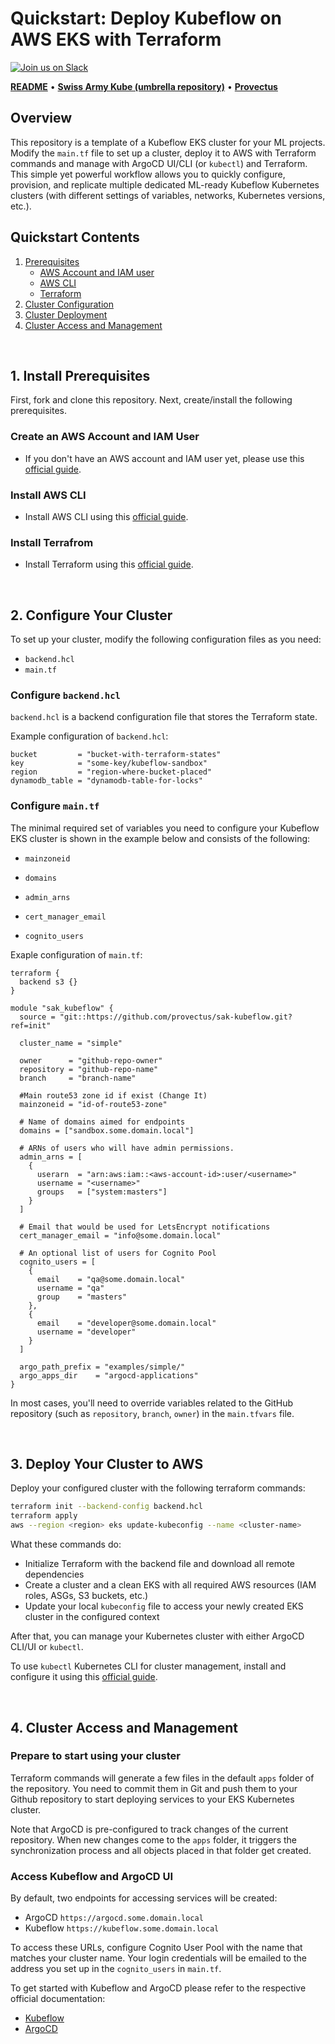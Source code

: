 # Quickstart: Deploy Kubeflow on AWS EKS with Terraform

[![Join us on Slack](https://img.shields.io/badge/%20-Join%20us%20on%20Slack-blue?style=for-the-badge&logo=slack&labelColor=5c5c5c)](https://join.slack.com/t/swiss-army-kube)

<!-- Swiss-Army-Kube-Kubeflow_README -->
**[README](./README.md)** • **[Swiss Army Kube (umbrella repository)](https://github.com/provectus/swiss-army-kube)** • **[Provectus](https://provectus.com/)**

## Overview

This repository is a template of a Kubeflow EKS cluster for your ML projects. Modify the `main.tf` file to set up a cluster, deploy it to AWS with Terraform commands and manage with ArgoCD UI/CLI (or `kubectl`) and Terraform. This simple yet powerful workflow allows you to quickly configure, provision, and replicate multiple dedicated ML-ready Kubeflow Kubernetes clusters (with different settings of variables, networks, Kubernetes versions, etc.).

## Quickstart Contents

1. [Prerequisites](#prereqs)
    + [AWS Account and IAM user](#awsacc)
    + [AWS CLI](#awscli) 
    + [Terraform ](#terraform) 
2. [Cluster Configuration](#clusterconfig)
3. [Cluster Deployment](#clusterserve)
4. [Cluster Access and Management](#clusteraccess)

<br>

<a name="prereqs"></a>
## 1. Install Prerequisites

First, fork and clone this repository. Next, create/install the following prerequisites. 

<a name="awsacc"></a>
### Create an AWS Account and IAM User

- If you don't have an AWS account and IAM user yet, please use this [official guide](https://docs.aws.amazon.com/polly/latest/dg/setting-up.html).

<a name="awscli"></a>
### Install AWS CLI

- Install AWS CLI using this [official guide](https://docs.aws.amazon.com/cli/latest/userguide/cli-chap-install.html). 

<a name="terraform"></a>
### Install Terrafrom

- Install Terraform using this [official guide](https://learn.hashicorp.com/tutorials/terraform/install-cli).

<br>

<a name="clusterconfig"></a>
## 2. Configure Your Cluster 

To set up your cluster, modify the following configuration files as you need: 

- `backend.hcl`
- `main.tf`

### Configure `backend.hcl`

`backend.hcl` is a backend configuration file that stores the Terraform state. 

Example configuration of `backend.hcl`: 

``` hcl
bucket         = "bucket-with-terraform-states"
key            = "some-key/kubeflow-sandbox"
region         = "region-where-bucket-placed"
dynamodb_table = "dynamodb-table-for-locks"
```

### Configure `main.tf`
The minimal required set of variables you need to configure your Kubeflow EKS cluster is shown in the example below and consists of the following: 

- `mainzoneid`

- `domains`

- `admin_arns`

- `cert_manager_email`

- `cognito_users`


Exaple configuration of `main.tf`: 

``` hcl
terraform {
  backend s3 {}
}

module "sak_kubeflow" {
  source = "git::https://github.com/provectus/sak-kubeflow.git?ref=init"

  cluster_name = "simple"

  owner      = "github-repo-owner"
  repository = "github-repo-name"
  branch     = "branch-name"

  #Main route53 zone id if exist (Change It)
  mainzoneid = "id-of-route53-zone"

  # Name of domains aimed for endpoints
  domains = ["sandbox.some.domain.local"]

  # ARNs of users who will have admin permissions.
  admin_arns = [
    {
      userarn  = "arn:aws:iam::<aws-account-id>:user/<username>"
      username = "<username>"
      groups   = ["system:masters"]
    }
  ]

  # Email that would be used for LetsEncrypt notifications
  cert_manager_email = "info@some.domain.local"

  # An optional list of users for Cognito Pool
  cognito_users = [
    {
      email    = "qa@some.domain.local"
      username = "qa"
      group    = "masters"
    },
    {
      email    = "developer@some.domain.local"
      username = "developer"
    }
  ]

  argo_path_prefix = "examples/simple/"
  argo_apps_dir    = "argocd-applications"
}
```

In most cases, you'll need to override variables related to the GitHub repository (such as `repository`, `branch`, `owner`) in the `main.tfvars` file.

<br>

<a name="clusterserve"></a>
## 3. Deploy Your Cluster to AWS 

Deploy your configured cluster with the following terraform commands: 

``` bash
terraform init --backend-config backend.hcl
terraform apply
aws --region <region> eks update-kubeconfig --name <cluster-name>
```

What these commands do: 
- Initialize Terraform with the backend file and download all remote dependencies 
- Create a cluster and a clean EKS with all required AWS resources (IAM roles, ASGs, S3 buckets, etc.) 
- Update your local `kubeconfig` file to access your newly created EKS cluster in the configured context 
 

After that, you can manage your Kubernetes cluster with either ArgoCD CLI/UI or `kubectl`. 

To use `kubectl` Kubernetes CLI for cluster management, install and configure it using this [official guide](https://kubernetes.io/docs/tasks/tools/install-kubectl/).

<br>

<a name="clusteraccess"></a>
## 4. Cluster Access and Management 

### Prepare to start using your cluster

Terraform commands will generate a few files in the default `apps` folder of the repository. You need to commit them in Git and push them to your Github repository to start deploying services to your EKS Kubernetes cluster. 

Note that ArgoCD is pre-configured to track changes of the current repository. When new changes come to the `apps` folder, it triggers the synchronization process and all objects placed in that folder get created.

### Access Kubeflow and ArgoCD UI

By default, two endpoints for accessing services will be created:
- ArgoCD   `https://argocd.some.domain.local`
- Kubeflow `https://kubeflow.some.domain.local`

To access these URLs, configure Cognito User Pool with the name that matches your cluster name.
Your login credentials will be emailed to the address you set up in the `cognito_users` in `main.tf`. 

To get started with Kubeflow and ArgoCD please refer to the respective official documentation: 
- [Kubeflow](https://www.kubeflow.org/docs/pipelines/pipelines-quickstart/)
- [ArgoCD](https://argoproj.github.io/argo-cd/)

